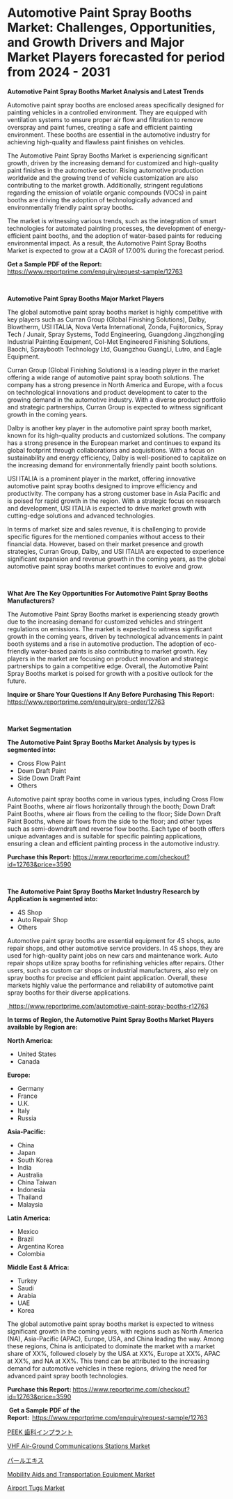 <p><h1>Automotive Paint Spray Booths Market: Challenges, Opportunities, and Growth Drivers and Major Market Players forecasted for period from 2024 - 2031</h1></p><p><strong>Automotive Paint Spray Booths Market Analysis and Latest Trends</strong></p>
<p><p>Automotive paint spray booths are enclosed areas specifically designed for painting vehicles in a controlled environment. They are equipped with ventilation systems to ensure proper air flow and filtration to remove overspray and paint fumes, creating a safe and efficient painting environment. These booths are essential in the automotive industry for achieving high-quality and flawless paint finishes on vehicles.</p><p>The Automotive Paint Spray Booths Market is experiencing significant growth, driven by the increasing demand for customized and high-quality paint finishes in the automotive sector. Rising automotive production worldwide and the growing trend of vehicle customization are also contributing to the market growth. Additionally, stringent regulations regarding the emission of volatile organic compounds (VOCs) in paint booths are driving the adoption of technologically advanced and environmentally friendly paint spray booths.</p><p>The market is witnessing various trends, such as the integration of smart technologies for automated painting processes, the development of energy-efficient paint booths, and the adoption of water-based paints for reducing environmental impact. As a result, the Automotive Paint Spray Booths Market is expected to grow at a CAGR of 17.00% during the forecast period.</p></p>
<p><strong>Get a Sample PDF of the Report:&nbsp;</strong> <a href="https://www.reportprime.com/enquiry/request-sample/12763">https://www.reportprime.com/enquiry/request-sample/12763</a></p>
<p>&nbsp;</p>
<p><strong>Automotive Paint Spray Booths Major Market Players</strong></p>
<p><p>The global automotive paint spray booths market is highly competitive with key players such as Curran Group (Global Finishing Solutions), Dalby, Blowtherm, USI ITALIA, Nova Verta International, Zonda, Fujitoronics, Spray Tech / Junair, Spray Systems, Todd Engineering, Guangdong Jingzhongjing Industrial Painting Equipment, Col-Met Engineered Finishing Solutions, Baochi, Spraybooth Technology Ltd, Guangzhou GuangLi, Lutro, and Eagle Equipment.</p><p>Curran Group (Global Finishing Solutions) is a leading player in the market offering a wide range of automotive paint spray booth solutions. The company has a strong presence in North America and Europe, with a focus on technological innovations and product development to cater to the growing demand in the automotive industry. With a diverse product portfolio and strategic partnerships, Curran Group is expected to witness significant growth in the coming years.</p><p>Dalby is another key player in the automotive paint spray booth market, known for its high-quality products and customized solutions. The company has a strong presence in the European market and continues to expand its global footprint through collaborations and acquisitions. With a focus on sustainability and energy efficiency, Dalby is well-positioned to capitalize on the increasing demand for environmentally friendly paint booth solutions.</p><p>USI ITALIA is a prominent player in the market, offering innovative automotive paint spray booths designed to improve efficiency and productivity. The company has a strong customer base in Asia Pacific and is poised for rapid growth in the region. With a strategic focus on research and development, USI ITALIA is expected to drive market growth with cutting-edge solutions and advanced technologies.</p><p>In terms of market size and sales revenue, it is challenging to provide specific figures for the mentioned companies without access to their financial data. However, based on their market presence and growth strategies, Curran Group, Dalby, and USI ITALIA are expected to experience significant expansion and revenue growth in the coming years, as the global automotive paint spray booths market continues to evolve and grow.</p></p>
<p>&nbsp;</p>
<p><strong>What Are The Key Opportunities For Automotive Paint Spray Booths Manufacturers?</strong></p>
<p><p>The Automotive Paint Spray Booths market is experiencing steady growth due to the increasing demand for customized vehicles and stringent regulations on emissions. The market is expected to witness significant growth in the coming years, driven by technological advancements in paint booth systems and a rise in automotive production. The adoption of eco-friendly water-based paints is also contributing to market growth. Key players in the market are focusing on product innovation and strategic partnerships to gain a competitive edge. Overall, the Automotive Paint Spray Booths market is poised for growth with a positive outlook for the future.</p></p>
<p><strong>Inquire or Share Your Questions If Any Before Purchasing This Report:</strong> <a href="https://www.reportprime.com/enquiry/pre-order/12763">https://www.reportprime.com/enquiry/pre-order/12763</a></p>
<p>&nbsp;</p>
<p><strong>Market Segmentation</strong></p>
<p><strong>The Automotive Paint Spray Booths Market Analysis by types is segmented into:</strong></p>
<p><ul><li>Cross Flow Paint</li><li>Down Draft Paint</li><li>Side Down Draft Paint</li><li>Others</li></ul></p>
<p><p>Automotive paint spray booths come in various types, including Cross Flow Paint Booths, where air flows horizontally through the booth; Down Draft Paint Booths, where air flows from the ceiling to the floor; Side Down Draft Paint Booths, where air flows from the side to the floor; and other types such as semi-downdraft and reverse flow booths. Each type of booth offers unique advantages and is suitable for specific painting applications, ensuring a clean and efficient painting process in the automotive industry.</p></p>
<p><strong>Purchase this Report:&nbsp;</strong><a href="https://www.reportprime.com/checkout?id=12763&price=3590">https://www.reportprime.com/checkout?id=12763&price=3590</a></p>
<p>&nbsp;</p>
<p><strong>The Automotive Paint Spray Booths Market Industry Research by Application is segmented into:</strong></p>
<p><ul><li>4S Shop</li><li>Auto Repair Shop</li><li>Others</li></ul></p>
<p><p>Automotive paint spray booths are essential equipment for 4S shops, auto repair shops, and other automotive service providers. In 4S shops, they are used for high-quality paint jobs on new cars and maintenance work. Auto repair shops utilize spray booths for refinishing vehicles after repairs. Other users, such as custom car shops or industrial manufacturers, also rely on spray booths for precise and efficient paint application. Overall, these markets highly value the performance and reliability of automotive paint spray booths for their diverse applications.</p></p>
<p><a href="https://www.reportprime.com/automotive-paint-spray-booths-r12763">&nbsp;https://www.reportprime.com/automotive-paint-spray-booths-r12763</a></p>
<p><strong>In terms of Region, the Automotive Paint Spray Booths Market Players available by Region are:</strong></p>
<p>
    <p> <strong> North America: </strong>
        <ul>
            <li>United States</li>
            <li>Canada</li>
        </ul>
        </p> 
    <p> <strong> Europe: </strong>
        <ul>
            <li>Germany</li>
            <li>France</li>
            <li>U.K.</li>
            <li>Italy</li>
            <li>Russia</li>
        </ul>
        </p> 
    <p> <strong> Asia-Pacific: </strong>
        <ul>
            <li>China</li>
            <li>Japan</li>
            <li>South Korea</li>
            <li>India</li>
            <li>Australia</li>
            <li>China Taiwan</li>
            <li>Indonesia</li>
            <li>Thailand</li>
            <li>Malaysia</li>
        </ul>
        </p> 
    <p> <strong> Latin America: </strong>
        <ul>
            <li>Mexico</li>
            <li>Brazil</li>
            <li>Argentina Korea</li>
            <li>Colombia</li>
        </ul>
        </p> 
    <p> <strong> Middle East & Africa: </strong>
        <ul>
            <li>Turkey</li>
            <li>Saudi</li>
            <li>Arabia</li>
            <li>UAE</li>
            <li>Korea</li>
        </ul>
    </p>
    </p>
<p><p>The global automotive paint spray booths market is expected to witness significant growth in the coming years, with regions such as North America (NA), Asia-Pacific (APAC), Europe, USA, and China leading the way. Among these regions, China is anticipated to dominate the market with a market share of XX%, followed closely by the USA at XX%, Europe at XX%, APAC at XX%, and NA at XX%. This trend can be attributed to the increasing demand for automotive vehicles in these regions, driving the need for advanced paint spray booth technologies.</p></p>
<p><strong>Purchase this Report: </strong><a href="https://www.reportprime.com/checkout?id=12763&price=3590">https://www.reportprime.com/checkout?id=12763&price=3590</a></p>
<p>&nbsp;<strong>Get a Sample PDF of the Report:&nbsp;&nbsp;</strong><a href="https://www.reportprime.com/enquiry/request-sample/12763">https://www.reportprime.com/enquiry/request-sample/12763</a></p>
<p><strong></strong></p>
<p><p><a href="https://github.com/JoanaNitzsche/Market-Research-Report-List-1/blob/main/164816875977.md">PEEK 歯科インプラント</a></p><p><a href="https://www.linkedin.com/pulse/vhf-air-ground-communications-stations-market-share-amp-new-trends-ihdfe?trackingId=wMdB34NRTblVj9mFb5B30w%3D%3D">VHF Air-Ground Communications Stations Market</a></p><p><a href="https://github.com/VernieBarton2023/Market-Research-Report-List-1/blob/main/245031275976.md">パールエキス</a></p><p><a href="https://www.linkedin.com/pulse/mobility-aids-transportation-equipment-market-size-growth-segmentation-7nvne?trackingId=hBancY4WPV0nZcK6CDTKVA%3D%3D">Mobility Aids and Transportation Equipment Market</a></p><p><a href="https://github.com/singletonthaxterkelliehr2df/Market-Research-Report-List-2/blob/main/airport-tugs-market.md">Airport Tugs Market</a></p></p>